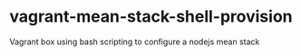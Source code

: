 vagrant-mean-stack-shell-provision
==================================

Vagrant box using bash scripting to configure a nodejs mean stack
